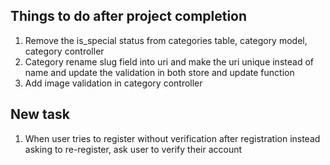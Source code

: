 ## Things to do after project completion 
1. Remove the is_special status from categories table, category model, category controller
2. Category rename slug field into uri and make the uri unique instead of name and update the validation in both store and update function
3. Add image validation in category controller


## New task
1. When user tries to register without verification after registration instead asking to re-register, ask user to verify their account

